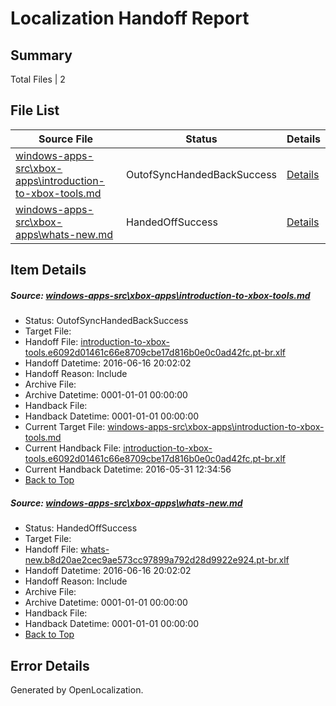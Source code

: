 # <a name='report-top'></a> Localization Handoff Report

## Summary
 Total Files | 2

## File List
 Source File | Status | Details 
 ----------- | ------ | ------- 
 [windows-apps-src\xbox-apps\introduction-to-xbox-tools.md](https://github.com/Microsoft/windows-apps/blob/2af4d73109745381244b48d5c599b8e03a6ddb7b/windows-apps-src/xbox-apps/introduction-to-xbox-tools.md) | OutofSyncHandedBackSuccess | [Details](#5e5e620e2c50eb5a5cf8948194555e836d4dd8a73895)
 [windows-apps-src\xbox-apps\whats-new.md](https://github.com/Microsoft/windows-apps/blob/6858afc53180a8b3ce026dc7b8dee02eb0af5dd4/windows-apps-src/xbox-apps/whats-new.md) | HandedOffSuccess | [Details](#bef6ee26876bdbb30799dd194279a493dbfa0a063904)

## Item Details
##### <a name='5e5e620e2c50eb5a5cf8948194555e836d4dd8a73895'></a> Source: [windows-apps-src\xbox-apps\introduction-to-xbox-tools.md](https://github.com/Microsoft/windows-apps/blob/2af4d73109745381244b48d5c599b8e03a6ddb7b/windows-apps-src/xbox-apps/introduction-to-xbox-tools.md)
* Status: OutofSyncHandedBackSuccess
* Target File: 
* Handoff File: [introduction-to-xbox-tools.e6092d01461c66e8709cbe17d816b0e0c0ad42fc.pt-br.xlf](https://github.com/Microsoft/WDG.handoff/blob/03ebfc060b7b0af78cf877dd8abb2c82ec2a573f/ol-handoff/Microsoft/windows-apps.pt-br/master/introduction-to-xbox-tools.e6092d01461c66e8709cbe17d816b0e0c0ad42fc.pt-br.xlf)
* Handoff Datetime: 2016-06-16 20:02:02
* Handoff Reason: Include
* Archive File: 
* Archive Datetime: 0001-01-01 00:00:00
* Handback File: 
* Handback Datetime: 0001-01-01 00:00:00
* Current Target File: [windows-apps-src\xbox-apps\introduction-to-xbox-tools.md](https://github.com/Microsoft/windows-apps.pt-br/blob/ada805836c3479ab8aa6b2f72b4db9010e208812/windows-apps-src/xbox-apps/introduction-to-xbox-tools.md)
* Current Handback File: [introduction-to-xbox-tools.e6092d01461c66e8709cbe17d816b0e0c0ad42fc.pt-br.xlf](https://github.com/Microsoft/WDG.handback/blob/54ba89e7241c18d09319524e8f814154f78b5af6/ol-handback/Microsoft/windows-apps.pt-br/master/introduction-to-xbox-tools.e6092d01461c66e8709cbe17d816b0e0c0ad42fc.pt-br.xlf)
* Current Handback Datetime: 2016-05-31 12:34:56
* [Back to Top](#report-top)

##### <a name='bef6ee26876bdbb30799dd194279a493dbfa0a063904'></a> Source: [windows-apps-src\xbox-apps\whats-new.md](https://github.com/Microsoft/windows-apps/blob/6858afc53180a8b3ce026dc7b8dee02eb0af5dd4/windows-apps-src/xbox-apps/whats-new.md)
* Status: HandedOffSuccess
* Target File: 
* Handoff File: [whats-new.b8d20ae2cec9ae573cc97899a792d28d9922e924.pt-br.xlf](https://github.com/Microsoft/WDG.handoff/blob/03ebfc060b7b0af78cf877dd8abb2c82ec2a573f/ol-handoff/Microsoft/windows-apps.pt-br/master/whats-new.b8d20ae2cec9ae573cc97899a792d28d9922e924.pt-br.xlf)
* Handoff Datetime: 2016-06-16 20:02:02
* Handoff Reason: Include
* Archive File: 
* Archive Datetime: 0001-01-01 00:00:00
* Handback File: 
* Handback Datetime: 0001-01-01 00:00:00
* [Back to Top](#report-top)


## Error Details

Generated by OpenLocalization.
